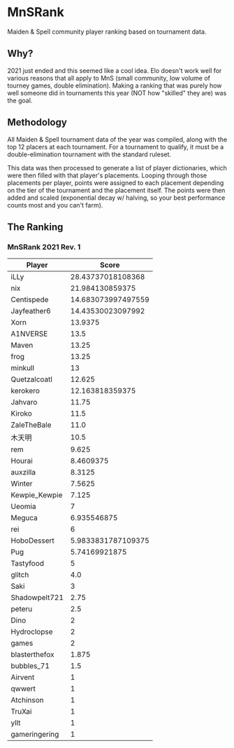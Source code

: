 # MnSRank
Maiden &amp; Spell community player ranking based on tournament data.

## Why?
2021 just ended and this seemed like a cool idea. Elo doesn't work well for various reasons that all apply to MnS (small community, low volume of tourney games, double elimination). Making a ranking that was purely how well someone did in tournaments this year (NOT how "skilled" they are) was the goal.

## Methodology
All Maiden & Spell tournament data of the year was compiled, along with the top 12 placers at each tournament. For a tournament to qualify, it must be a double-elimination tournament with the standard ruleset. 

This data was then processed to generate a list of player dictionaries, which were then filled with that player's placements. Looping through those placements per player, points were assigned to each placement depending on the tier of the tournament and the placement itself. The points were then added and scaled (exponential decay w/ halving, so your best performance counts most and you can't farm).
## The Ranking
### MnSRank 2021 Rev. 1
| Player        | Score              |
|---------------|--------------------|
| iLLy          | 28.43737018108368  |
| nix           | 21.984130859375    |
| Centispede    | 14.683073997497559 |
| Jayfeather6   | 14.43530023097992  |
| Xorn          | 13.9375            |
| A1NVERSE      | 13.5               |
| Maven         | 13.25              |
| frog          | 13.25              |
| minkull       | 13                 |
| Quetzalcoatl  | 12.625             |
| kerokero      | 12.163818359375    |
| Jahvaro       | 11.75              |
| Kiroko        | 11.5               |
| ZaleTheBale   | 11.0               |
| 木天明        | 10.5               |
| rem           | 9.625              |
| Hourai        | 8.4609375          |
| auxzilla      | 8.3125             |
| Winter        | 7.5625             |
| Kewpie_Kewpie | 7.125              |
| Ueomia        | 7                  |
| Meguca        | 6.935546875        |
| rei           | 6                  |
| HoboDessert   | 5.9833831787109375 |
| Pug           | 5.74169921875      |
| Tastyfood     | 5                  |
| glitch        | 4.0                |
| Saki          | 3                  |
| Shadowpelt721 | 2.75               |
| peteru        | 2.5                |
| Dino          | 2                  |
| Hydroclopse   | 2                  |
| games         | 2                  |
| blasterthefox | 1.875              |
| bubbles_71    | 1.5                |
| Airvent       | 1                  |
| qwwert        | 1                  |
| Atchinson     | 1                  |
| TruXai        | 1                  |
| yllt          | 1                  |
| gameringering | 1                  |
